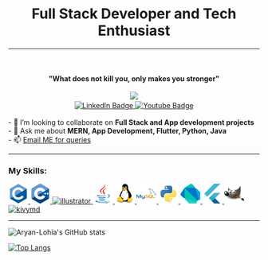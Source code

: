 
<div id="header" align="center">
<H1>Full Stack Developer and Tech Enthusiast</H1>
  </div>
<hr>
<br>
<div id="header" align="center">
    <H4>"What does not kill you, only makes you stronger"</H4>
</div>

<div id="header" align="center">
  <img src="https://c.tenor.com/HT00YmT4TiQAAAAS/fire-it.gif" width="200"/>
  <div id="badges">
  <a href="https://www.linkedin.com/in/aryan-lohia-a9a175170/">
    <img src="https://img.shields.io/badge/LinkedIn-blue?style=for-the-badge&logo=linkedin&logoColor=white" alt="LinkedIn Badge"/>
  </a>
  <a href="https://www.youtube.com/channel/UCVqFsZvjR2IsMFtjIjjg7PQ">
    <img src="https://img.shields.io/badge/YouTube-red?style=for-the-badge&logo=youtube&logoColor=white" alt="Youtube Badge"/>
  </a>
    
</div>
</div>
<br>
- 👯 I’m looking to collaborate on <strong> Full Stack and App development projects </strong><br>
- 💬 Ask me about <strong> MERN, App Development, Flutter, Python, Java </strong><br>
- 📫 <a href="mailto:aryan_202100437@smit.smu.edu.in"> Email ME for queries </a><br>
<hr>
<H3> My Skills:</H3>
<p align="left" dir="auto">  <a href="https://www.cprogramming.com/" rel="nofollow"> <img src="https://raw.githubusercontent.com/devicons/devicon/master/icons/c/c-original.svg" alt="c" width="40" height="40" style="max-width: 100%;"> </a>  <a href="https://www.w3schools.com/cpp/" rel="nofollow"> <img src="https://raw.githubusercontent.com/devicons/devicon/master/icons/cplusplus/cplusplus-original.svg" alt="cplusplus" width="40" height="40" style="max-width: 100%;"> </a>  <a href="https://www.adobe.com/in/products/illustrator.html" rel="nofollow"> <img src="https://camo.githubusercontent.com/9e245893108b5ca27e7ac3d4a802d513f657b32aa7b5765bd92df7fb55d0ed54/68747470733a2f2f7777772e766563746f726c6f676f2e7a6f6e652f6c6f676f732f61646f62655f696c6c7573747261746f722f61646f62655f696c6c7573747261746f722d69636f6e2e737667" alt="illustrator" width="40" height="40" data-canonical-src="https://www.vectorlogo.zone/logos/adobe_illustrator/adobe_illustrator-icon.svg" style="max-width: 100%;"> </a> <a href="https://www.java.com" rel="nofollow"> <img src="https://raw.githubusercontent.com/devicons/devicon/master/icons/java/java-original.svg" alt="java" width="40" height="40" style="max-width: 100%;"> </a> <a href="https://www.linux.org/" rel="nofollow"> <img src="https://raw.githubusercontent.com/devicons/devicon/master/icons/linux/linux-original.svg" alt="linux" width="40" height="40" style="max-width: 100%;"> </a> <a href="https://www.mysql.com/" rel="nofollow"> <img src="https://raw.githubusercontent.com/devicons/devicon/master/icons/mysql/mysql-original-wordmark.svg" alt="mysql" width="40" height="40" style="max-width: 100%;"> </a> 
  <a href="https://www.python.org/" rel="nofollow"> <img src="https://github.com/devicons/devicon/blob/master/icons/python/python-original.svg" alt="python" width="40" height="40" style="max-width: 100%;"> </a>
  <a href="https://dart.dev/" rel="nofollow"> <img src="https://github.com/devicons/devicon/blob/master/icons/dart/dart-original.svg" alt="dart" width="40" height="40" style="max-width: 100%;"> </a>
  <a href="https://flutter.dev/" rel="nofollow"> <img src="https://github.com/devicons/devicon/blob/master/icons/flutter/flutter-original.svg" alt="flutter" width="40" height="40" style="max-width: 100%;"> </a>
  <a href="https://www.gimp.org/" rel="nofollow"> <img src="https://github.com/devicons/devicon/blob/master/icons/gimp/gimp-original.svg" alt="gimp" width="40" height="40" style="max-width: 100%;"> </a>
  <a href="https://kivymd.readthedocs.io/en/latest/," rel="nofollow"> <img src="https://kivymd.readthedocs.io/en/latest/_static/logo-kivymd.png" alt="kivymd" width="40" height="40" style="max-width: 100%;"> </a></p>
<hr>
<div id="header" align="left">
  
![Aryan-Lohia's GitHub stats](https://github-readme-stats.vercel.app/api?username=Aryan-Lohia&show_icons=true&theme=radical)

  [![Top Langs](https://github-readme-stats.vercel.app/api/top-langs/?username=Aryan-Lohia&layout=compact)](https://github.com/anuraghazra/github-readme-stats)
  
  </div>

  

  

